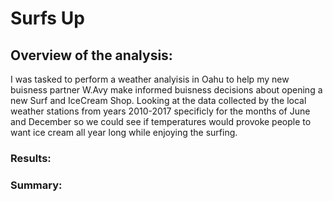 # Surfs Up

## Overview of the analysis: 
I was tasked to perform a weather analyisis in Oahu to help my new buisness partner W.Avy make informed buisness decisions about opening a new Surf and IceCream Shop. Looking at the data collected by the local weather stations from years 2010-2017 specificly for the months of June and December so we could see if temperatures would provoke people to want ice cream all year long while enjoying the surfing.

### Results:


### Summary: 


